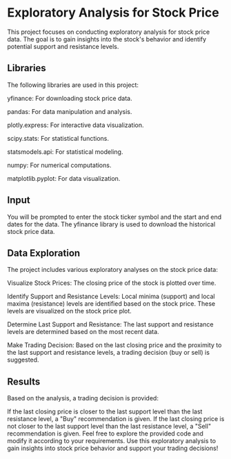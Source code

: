 # Exploratory Analysis for Stock Price
This project focuses on conducting exploratory analysis for stock price data. The goal is to gain insights into the stock's behavior and identify potential support and resistance levels.

## Libraries
The following libraries are used in this project:

yfinance: For downloading stock price data.

pandas: For data manipulation and analysis.

plotly.express: For interactive data visualization.

scipy.stats: For statistical functions.

statsmodels.api: For statistical modeling.

numpy: For numerical computations.

matplotlib.pyplot: For data visualization.

## Input
You will be prompted to enter the stock ticker symbol and the start and end dates for the data. The yfinance library is used to download the historical stock price data.

## Data Exploration
The project includes various exploratory analyses on the stock price data:

Visualize Stock Prices: The closing price of the stock is plotted over time.

Identify Support and Resistance Levels: Local minima (support) and local maxima (resistance) levels are identified based on the stock price. These levels are visualized on the stock price plot.

Determine Last Support and Resistance: The last support and resistance levels are determined based on the most recent data.

Make Trading Decision: Based on the last closing price and the proximity to the last support and resistance levels, a trading decision (buy or sell) is suggested.

## Results
Based on the analysis, a trading decision is provided:

If the last closing price is closer to the last support level than the last resistance level, a "Buy" recommendation is given.
If the last closing price is not closer to the last support level than the last resistance level, a "Sell" recommendation is given.
Feel free to explore the provided code and modify it according to your requirements. Use this exploratory analysis to gain insights into stock price behavior and support your trading decisions!
